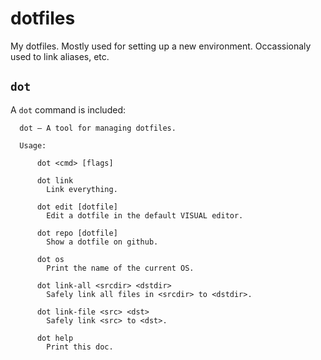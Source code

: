 # dotfiles

My dotfiles. Mostly used for setting up a new environment.
Occassionaly used to link aliases, etc.

## `dot`

A `dot` command is included:
```
  dot – A tool for managing dotfiles.

  Usage:

      dot <cmd> [flags]

      dot link
        Link everything.

      dot edit [dotfile]
        Edit a dotfile in the default VISUAL editor.

      dot repo [dotfile]
        Show a dotfile on github.

      dot os
        Print the name of the current OS.

      dot link-all <srcdir> <dstdir>
        Safely link all files in <srcdir> to <dstdir>.

      dot link-file <src> <dst>
        Safely link <src> to <dst>.

      dot help
        Print this doc.
```
